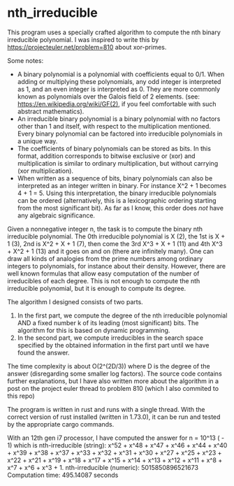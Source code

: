 # nth_irreducible
This program uses a specially crafted algorithm to compute the nth binary irreducible polynomial. I was inspired to write this by https://projecteuler.net/problem=810 about xor-primes.

Some notes:
- A binary polynomial is a polynomial with coefficients equal to 0/1. When adding or multiplying these polynomials, any odd integer is interpreted as 1, and an even integer is interpreted as 0.
  They are more commonly known as polynomials over the Galois field of 2 elements. (see: https://en.wikipedia.org/wiki/GF(2), if you feel comfortable with such abstract mathematics).
- An irreducible binary polynomial is a binary polynomial with no factors other than 1 and itself, with respect to the multiplication mentioned.
  Every binary polynomial can be factored into irreducible polynomials in a unique way.
- The coefficients of binary polynomials can be stored as bits. In this format, addition corresponds to bitwise exclusive or (xor) and multiplication
   is similar to ordinary multiplication, but without carrying (xor multiplication).
- When written as a sequence of bits, binary polynomials can also be interpreted as an integer written in binary. For instance X^2 + 1 becomes 4 + 1 = 5.
  Using this interpretation, the binary irreducible polynomials can be ordered (alternatively, this is a lexicographic ordering starting from the most significant bit).
  As far as I know, this order does *not* have any algebraic significance.

Given a nonnegative integer n, the task is to compute the binary nth irreducible polynomial.
The 0th irreducible polynomial is X (2), the 1st is X + 1 (3), 2nd is X^2 + X + 1 (7), then come the 3rd X^3 + X + 1 (11) and 4th X^3 + X^2 + 1 (13) and it goes on and on (there are infinitely many).
One can draw all kinds of analogies from the prime numbers among ordinary integers to polynomials, for instance about their density.
However, there are well known formulas that allow easy computation of the number of irreducibles of each degree.
This is not enough to compute the nth irreducible polynomial, but it is enough to compute its degree.

The algorithm I designed consists of two parts.
1. In the first part, we compute the degree of the nth irreducible polynomial AND a fixed number k of its leading (most significant) bits. The algorithm for this is based on dynamic programming.
2. In the second part, we compute irreducibles in the search space specified by the obtained information in the first part until we have found the answer.

The time complexity is about O(2^(2D/3)) where D is the degree of the answer (disregarding some smaller log factors). The source code contains further explanations, but I have also written more about the algorithm in a post on the project euler thread to problem 810 (which I also commited to this repo)

The program is written in rust and runs with a single thread. With the correct version of rust installed (written in 1.73.0), it can be run and tested by the appropriate cargo commands.

With an 12th gen i7 processor, I have computed the answer for n = 10^13 ( - 1)
which is
nth-irreducible (string): x^52 + x^48 + x^47 + x^46 + x^44 + x^40 + x^39 + x^38 + x^37 + x^33 + x^32 + x^31 + x^30 + x^27 + x^25 + x^23 + x^22 + x^21 + x^19 + x^18 + x^17 + x^15 + x^14 + x^13 + x^12 + x^11 + x^8 + x^7 + x^6 + x^3 + 1.
nth-irreducible (numeric): 5015850896521673
Computation time: 495.14087 seconds
